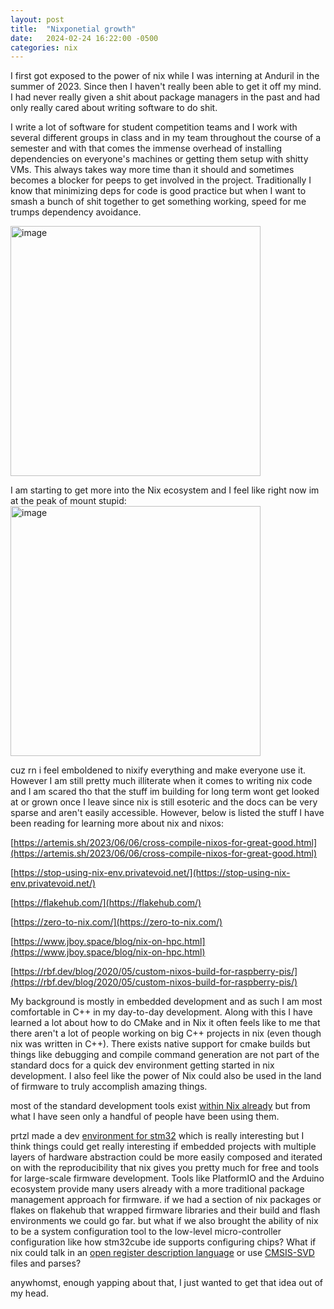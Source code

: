 ```yaml
---
layout: post
title:  "Nixponetial growth"
date:   2024-02-24 16:22:00 -0500
categories: nix
---
```


I first got exposed to the power of nix while I was interning at Anduril in the summer of 2023. Since then I haven't really been able to get it off my mind. I had never really given a shit about package managers in the past and had only really cared about writing software to do shit. 

I write a lot of software for student competition teams and I work with several different groups in class and in my team throughout the course of a semester and with that comes the immense overhead of installing dependencies on everyone's machines or getting them setup with shitty VMs. This always takes way more time than it should and sometimes becomes a blocker for peeps to get involved in the project. Traditionally I know that minimizing deps for code is good practice but when I want to smash a bunch of shit together to get something working, speed for me trumps dependency avoidance. 

<img src="{{site.url}}/assets/images/image-1.png" alt="image" width="400" />

I am starting to get more into the Nix ecosystem and I feel like right now im at the peak of mount stupid:
<img src="{{site.url}}/assets/images/image.png" alt="image" width="400" />


cuz rn i feel emboldened to nixify everything and make everyone use it. However I am still pretty much illiterate when it comes to writing nix code and I am scared tho that the stuff im building for long term wont get looked at or grown once I leave since nix is still esoteric and the docs can be very sparse and aren't easily accessible. However, below is listed the stuff I have been reading for learning more about nix and nixos:

[https://artemis.sh/2023/06/06/cross-compile-nixos-for-great-good.html](https://artemis.sh/2023/06/06/cross-compile-nixos-for-great-good.html)

[https://stop-using-nix-env.privatevoid.net/](https://stop-using-nix-env.privatevoid.net/)

[https://flakehub.com/](https://flakehub.com/)

[https://zero-to-nix.com/](https://zero-to-nix.com/)

[https://www.jboy.space/blog/nix-on-hpc.html](https://www.jboy.space/blog/nix-on-hpc.html)

[https://rbf.dev/blog/2020/05/custom-nixos-build-for-raspberry-pis/](https://rbf.dev/blog/2020/05/custom-nixos-build-for-raspberry-pis/)

My background is mostly in embedded development and as such I am most comfortable in C++ in my day-to-day development. Along with this I have learned a lot about how to do CMake and in Nix it often feels like to me that there aren't a lot of people working on big C++ projects in nix (even though nix was written in C++). There exists native support for cmake builds but things like debugging and compile command generation are not part of the standard docs for a quick dev environment getting started in nix development. I also feel like the power of Nix could also be used in the land of firmware to truly accomplish amazing things.

most of the standard development tools exist [within Nix already](https://github.com/NixOS/nixpkgs/tree/master/pkgs/development/embedded) but from what I have seen only a handful of people have been using them.

prtzl made a dev [environment for stm32](https://github.com/prtzl/stm32) which is really interesting but I think things could get really interesting if embedded projects with multiple layers of hardware abstraction could be more easily composed and iterated on with the reproducibility that nix gives you pretty much for free and tools for large-scale firmware development. Tools like PlatformIO and the Arduino ecosystem provide many users already with a more traditional package management approach for firmware. if we had a section of nix packages or flakes on flakehub that wrapped firmware libraries and their build and flash environments we could go far. but what if we also brought the ability of nix to be a system configuration tool to the low-level micro-controller configuration like how stm32cube ide supports configuring chips? What if nix could talk in an [open register description language](https://peakrdl.readthedocs.io/en/latest/index.html) or use [CMSIS-SVD](https://github.com/cmsis-svd/cmsis-svd) files and parses? 

anywhomst, enough yapping about that, I just wanted to get that idea out of my head.


    